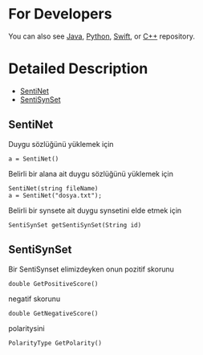 # For Developers

You can also see [Java](https://github.com/starlangsoftware/TurkishSentiNet), [Python](https://github.com/starlangsoftware/TurkishSentiNet-Py), [Swift](https://github.com/starlangsoftware/TurkishSentiNet-Swift), or [C++](https://github.com/starlangsoftware/TurkishSentiNet-CPP) repository.

# Detailed Description

+ [SentiNet](#sentinet)
+ [SentiSynSet](#sentisynset)

## SentiNet

Duygu sözlüğünü yüklemek için

	a = SentiNet()

Belirli bir alana ait duygu sözlüğünü yüklemek için

	SentiNet(string fileName)
	a = SentiNet("dosya.txt");

Belirli bir synsete ait duygu synsetini elde etmek için

	SentiSynSet getSentiSynSet(String id)

## SentiSynSet

Bir SentiSynset elimizdeyken onun pozitif skorunu

	double GetPositiveScore()

negatif skorunu

	double GetNegativeScore()

polaritysini

	PolarityType GetPolarity()

